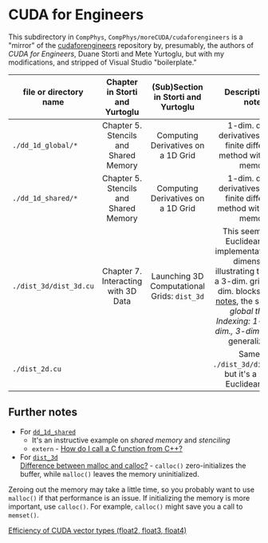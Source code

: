 # CUDA for Engineers

This subdirectory in `CompPhys`, `CompPhys/moreCUDA/cudaforengineers` is a "mirror" of the [cudaforengineers](https://github.com/myurtoglu/cudaforengineers) repository by, presumably, the authors of *CUDA for Engineers*, Duane Storti and Mete Yurtoglu, but with my modifications, and stripped of Visual Studio "boilerplate." 

| file or directory name |  Chapter in Storti and Yurtoglu | (Sub)Section in Storti and Yurtoglu | Description/My notes |
| ---------------------- | :-----------------------------: | :--------------------: | :--------------------------: |
| `./dd_1d_global/*`     | Chapter 5. Stencils and Shared Memory | Computing Derivatives on a 1D Grid | 1-dim. double derivatives (dd) via finite difference method with global memory |
| `./dd_1d_shared/*`     | Chapter 5. Stencils and Shared Memory | Computing Derivatives on a 1D Grid | 1-dim. double derivatives (dd) via finite difference method with shared memory |
| `./dist_3d/dist_3d.cu` | Chapter 7. Interacting with 3D Data | Launching 3D Computational Grids: `dist_3d` | This seems like a Euclidean norm implementation in 3-dimensions illustrating the use of a 3-dim. grid with 3-dim. blocks: see [my notes](https://github.com/ernestyalumni/CompPhys/blob/master/LaTeXandpdfs/CompPhys.pdf), the section on *global thread Indexing: 1-dim., 2-dim., 3-dim.* for a full generalization |
| `./dist_2d.cu`            | | | Same as `./dist_3d/dist_3d.cu`, but it's a 2-dim. Euclidean norm |


## Further notes

- For [`dd_1d_shared`](https://github.com/ernestyalumni/CompPhys/tree/master/moreCUDA/cudaforengineers/dd_1d_shared)
	* It's an instructive example on *shared memory* and *stenciling*
	* `extern` - [How do I call a C function from C++? ](https://isocpp.org/wiki/faq/mixing-c-and-cpp)
- For [`dist_3d`](https://github.com/ernestyalumni/CompPhys/tree/master/moreCUDA/cudaforengineers/dist_3d)     
[Difference between malloc and calloc?](http://stackoverflow.com/questions/1538420/difference-between-malloc-and-calloc) - `calloc()` zero-initializes the buffer, while `malloc()` leaves the memory uninitialized.

Zeroing out the memory may take a little time, so you probably want to use `malloc()` if that performance is an issue. If initializing the memory is more important, use `calloc()`. For example, `calloc()` might save you a call to `memset()`.

[Efficiency of CUDA vector types (float2, float3, float4)](http://stackoverflow.com/questions/26676806/efficiency-of-cuda-vector-types-float2-float3-float4)

